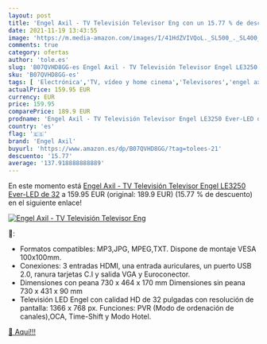 ```yaml
---
layout: post
title: 'Engel Axil - TV Televisión Televisor Eng con un 15.77 % de descuento'
date: 2021-11-19 13:43:55
image: 'https://m.media-amazon.com/images/I/41HdZVIVQoL._SL500_._SL400_.jpg'
comments: true
category: ofertas
author: 'tole.es'
slug: 'B07QVHD8GG-es Engel Axil - TV Televisión Televisor Engel LE3250 Ever-LED...'
sku: 'B07QVHD8GG-es'
tags: [ 'Electrónica','TV, vídeo y home cinema','Televisores','engel axil','televisor', ]
actualPrice: 159.95 EUR
currency: EUR
price: 159.95
comparePrice: 189.9 EUR
prodname: 'Engel Axil - TV Televisión Televisor Engel LE3250 Ever-LED de 32'
country: 'es'
flag: '🇪🇸'
brand: 'Engel Axil'
buyurl: 'https://www.amazon.es/dp/B07QVHD8GG/?tag=tolees-21'
descuento: '15.77'
average: '137.918888888889'
---
```


En este momento está [Engel Axil - TV Televisión Televisor Engel LE3250 Ever-LED de 32](https://www.amazon.es/dp/B07QVHD8GG/?tag=tolees-21) a 159.95 EUR (original: 189.9 EUR) (15.77 %  de descuento) en el siguiente enlace!

[![Engel Axil - TV Televisión Televisor Eng](https://m.media-amazon.com/images/I/41HdZVIVQoL._SL500_._SL400_.jpg)](https://www.amazon.es/dp/B07QVHD8GG/?tag=tolees-21)

🔎:

- Formatos compatibles: MP3,JPG, MPEG,TXT. Dispone de montaje VESA 100x100mm.
- Conexiones: 3 entradas HDMI, una entrada auriculares, un puerto USB 2.0, ranura tarjetas C.I y salida VGA y Euroconector.
- Dimensiones con peana 730 x 464 x 170 mm Dimensiones sin peana 730 x 431 x 90 mm
- Televisión LED Engel con calidad HD de 32 pulgadas con resolución de pantalla: 1366 x 768 px. Funciones: PVR (Modo de ordenación de canales),OCA, Time-Shift y Modo Hotel.

[🛒 Aquí!!!](https://www.amazon.es/dp/B07QVHD8GG/?tag=tolees-21)
